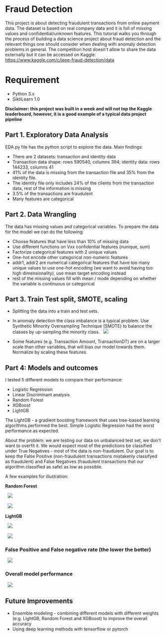 # Fraud Detection

This project is about detecting fraudulent transactions from online payment data. The dataset is based on real company data and it is full of missing values and confidential/unknown features. This tutorial walks you through the process of building a data science project about fraud detection and the relevant things one should consider when dealing with anomaly detection problems in general. 
The competition host doesn't allow to share the data externally but it can be accessed on Kaggle: https://www.kaggle.com/c/ieee-fraud-detection/data

# Requirement
- Python 3.x
- SiktiLearn 1.0

**Disclaimer: this project was built in a week and will not top the Kaggle leaderboard, however, it is a good example of a typical data project pipeline** 

## Part 1. Exploratory Data Analysis

EDA.py file has the python script to explore the data. Main findings: 
* There are 2 datasets: transaction and identity data
* Transaction data shape: rows 590540, columns 394; identity data: rows 144233, columns 41
* 41% of the data is missing from the transaction file and 35% from the identity file. 
* The identity file only includes 24% of the clients from the transaction data, rest of the information is missing 
* 3.5% of the transactions are fraudulent 
* Many features are categorical 

## Part 2. Data Wrangling 
The data has missing values and categorical variables. To prepare the data for the model we can do the following:
* Choose features that have less than 10% of missing data
* Use different functions on Vxx confidential features (nunique, sum)
* Factorize categorical features with 2 unique values
* One-hot encode other categorical non-numeric features
* addr1, addr2 are numerical categorical features that have too many unique values to use one-hot encoding (we want to avoid having too high dimensionality), use mean target encoding instead
* rest of the missing values fill with mean / mode depending on whether the variable is continuous or categorical

## Part 3. Train Test split, SMOTE, scaling
* Splitting the data into a train and test sets. 

* In anomaly detection the class imbalance is a typical problem. Use Synthetic Minority Oversampling Technique (SMOTE) to balance the classes by up-sampling the minority class. 
&nbsp; 
![](https://github.com/helenaEH/Fraud_Detection/blob/master/plots/class_imbalance.png)  

* Some features (e.g. Transaction Amount, TransactionDT) are on a larger scale than other variables, that will bias our model towards them. Normalize by scaling these features. 

## Part 4: Models and outcomes 
I tested 5 different models to compare their performance: 
* Logistic Regression 
* Linear Discriminant analysis 
* Random Forest 
* XGBoost 
* LightGB

The LightGB - a gradient boosting framework that uses tree-based learning algorithms performed the best. Simple Logistic Regression had the worst performance as expected. 

About the problem: we are testing our data on unbalanced test set, we don't want to overfit it. We would expect most of the predictions be classified under True Negatives - most of the data is non-fraudulent. Our goal is to keep the False Positive (non-fraudulent transactions mistakenly classifyed as fraudulent) and False Negatives (fraudulent transactions that our algorithm classified as safe) as low as possible. 

A few examples for illustration:

**Random Forest**

&nbsp; 
![](https://github.com/helenaEH/Fraud_Detection/blob/master/plots/confusion_matrix_Random%20Rorest.png)  

&nbsp; 
![](https://github.com/helenaEH/Fraud_Detection/blob/master/plots/roc_Random%20Rorest.png)  

**LightGB**

&nbsp; 
![](https://github.com/helenaEH/Fraud_Detection/blob/master/plots/confusion_matrix_LightGB.png)  

&nbsp; 
![](https://github.com/helenaEH/Fraud_Detection/blob/master/plots/roc_LightGB.png)  

### False Positive and False negative rate (the lower the better)

&nbsp; 
![](https://github.com/helenaEH/Fraud_Detection/blob/master/plots/Model_performance.png)  

### Overall model performance

&nbsp; 
![](https://github.com/helenaEH/Fraud_Detection/blob/master/model_outcome.PNG)  

## Future Improvements

* Ensemble modeling - combining different models with different weights (e.g. LightGB, Random Forest and XGBoost) to improve the overall accuracy 
* Using deep learning methods with tensorflow or pytorch










 





